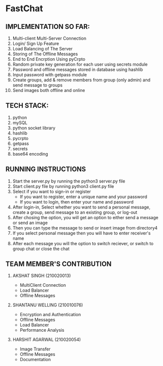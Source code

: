 # FastChat

## IMPLEMENTATION SO FAR:
1. Multi-client Multi-Server Connection
2. Login/ Sign Up Feature
3. Load Balancing of The Server
4. Storing of The Offline Messages
5. End to End Encrption Using pyCrpto
6. Random private key generation for each user using secrets module
7. Password and offline messages stored in database using hashlib
8. Input password with getpass module
9. Create groups, add & remove members from group (only admin) and send message to groups
10. Send images both offline and online

## TECH STACK:
1. python
2. mySQL
3. python socket library
4. hashlib
5. pycrpto
6. getpass
7. secrets
8. base64 encoding

## RUNNING INSTRUCTIONS
1. Start the server.py by running the python3 server.py file
2. Start client.py file by running python3 client.py file
3. Select if you want to sign-in or register
   - If you want to register, enter a unique name and your password
   - If you want to login, then enter your name and password
4. After login-in, Select whether you want to send a personal message, create a group, send message to an existing group, or log-out
5. After chosing the option, you will get an option to either send a message or send an image
6. Then you can type the message to send or insert image from directory4
7. If you select personal message then you will have to enter receiver's name
6. After each message you will the option to switch reciever, or switch to group chat or close the chat


## TEAM MEMBER'S CONTRIBUTION

1. AKSHAT SINGH (210020013)
   * MultiClient Connection
   * Load Balancer
   * Offline Messages

2. SHANTANU WELLING (210010076)
   * Encryption and Authentication
   * Offline Messages
   * Load Balancer
   * Performance Analysis

3. HARSHIT AGARWAL (210020054)
   * Image Transfer
   * Offline Messages
   * Documentation













